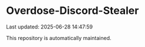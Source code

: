 # Overdose-Discord-Stealer

Last updated: 2025-06-28 14:47:59

This repository is automatically maintained.
